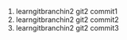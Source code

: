 1. learngitbranchin2 git2 commit1
2. learngitbranchin2 git2 commit2
3. learngitbranchin2 git2 commit3
